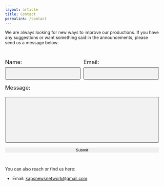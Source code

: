 ```yaml
---
layout: article
title: Contact
permalink: /contact
---
```

<style>
.name-form {
  width: 49%;
  float: left;
}

.email-form {
  width: 49%;
  float: right;
}

.submit-button {
  width: 100%;
}

.text {
  font-size: large;
}

input[type=form],
select,
textarea {
  width: 100%;
  padding: 12px;
  border: 1px solid #333333;
  border-radius: 4px;
  box-sizing: border-box;
  margin-top: 6px;
  margin-bottom: 16px;
  resize: none;
  background-color: #f2f2f2;
}

input[type=submit] {
  border: none;
}

</style>
We are always looking for new ways to improve our productions. If you have any suggestions or want something said in the announcements, please send us a message below:

<br>

<form action="https://formspree.io/kapsnewsnetwork@gmail.com" method="POST">
  <div class="name-form">
    <label for="name" class="text">Name:</label>
    <input type="form" id="name" name="name" required="">
  </div>
  <div class="email-form">
    <label for="email" class="text">Email:</label>
    <input type="form" name="_replyto" required="">
  </div>

  <label for="message" class="text">Message:</label>
  <textarea id="message" name="message" style="height:150px" required=""></textarea>

  <input type="text" name="_gotcha" style="display:none" />
  
  <div class="submit-button">
  <input class="button button--primary button--rounded button--lg" style="width:100%" type="submit" value="Submit">
  </div>
</form>

<br>

You can also reach or find us here: <br>
<ul>
  <li> 
    Email: <a href="mailto:kapsnewsnetwork@gmail.com">kapsnewsnetwork@gmail.com</a>
  </li>
</ul>

<br>